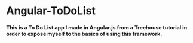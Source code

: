 # Angular-ToDoList

#### This is a To Do List app I made in Angular.js from a Treehouse tutorial in order to expose myself to the basics of using this framework.
